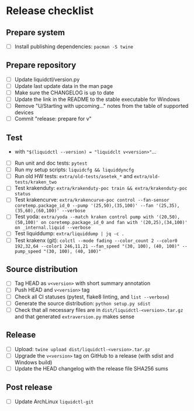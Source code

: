 # Release checklist

## Prepare system

 - [ ] Install publishing dependencies: `pacman -S twine`

## Prepare repository

 - [ ] Update liquidctl/version.py
 - [ ] Update last update data in the man page
 - [ ] Make sure the CHANGELOG is up to date
 - [ ] Update the link in the README to the stable executable for Windows
 - [ ] Remove "U/Starting with upcoming..." notes from the table of supported devices
 - [ ] Commit "release: prepare for v<version>"

## Test

 - with `"$(liquidctl --version) = "liquidclt v<version>"`...
 - [ ] Run unit and doc tests: `pytest`
 - [ ] Run my setup scripts: `liquidcfg && liquiddyncfg`
 - [ ] Run old HW tests: `extra/old-tests/asetek_*` and `extra/old-tests/kraken_two`
 - [ ] Test krakenduty: `extra/krakenduty-poc train && extra/krakenduty-poc status`
 - [ ] Test krakencurve: `extra/krakencurve-poc control --fan-sensor coretemp.package_id_0 --pump '(25,50),(35,100)' --fan '(25,35),(35,60),(60,100)' --verbose`
 - [ ] Test yoda: `extra/yoda --match kraken control pump with '(20,50),(50,100)' on coretemp.package_id_0 and fan with '(20,25),(34,100)' on _internal.liquid --verbose`
 - [ ] Test liquiddump: `extra/liquiddump | jq -c .`
 - [ ] Test krakenx (git): `colctl --mode fading --color_count 2 --color0 192,32,64 --color1 246,11,21 --fan_speed "(30, 100), (40, 100)" --pump_speed "(30, 100), (40, 100)"`

## Source distribution

 - [ ] Tag HEAD as `v<version>` with short summary annotation
 - [ ] Push HEAD and `v<version>` tag
 - [ ] Check all CI statuses (pytest, flake8 linting, and `list --verbose`)
 - [ ] Generate the source distribution: `python setup.py sdist`
 - [ ] Check that all necessary files are in `dist/liquidctl-<version>.tar.gz` and that generated `extraversion.py` makes sense

## Release

 - [ ] Upload: `twine upload dist/liquidctl-<version>.tar.gz`
 - [ ] Upgrade the `v<version>` tag on GitHub to a release (with sdist and Windows build)
 - [ ] Update the HEAD changelog with the release file SHA256 sums

## Post release

 - [ ] Update ArchLinux `liquidctl-git`
